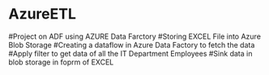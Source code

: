 # AzureETL
#Project on ADF using AZURE Data Farctory
#Storing EXCEL File into Azure Blob Storage
#Creating a dataflow in Azure Data Factory to fetch the data
#Apply filter to get data of all the IT Department Employees
#Sink data in blob storage in foprm of EXCEL
